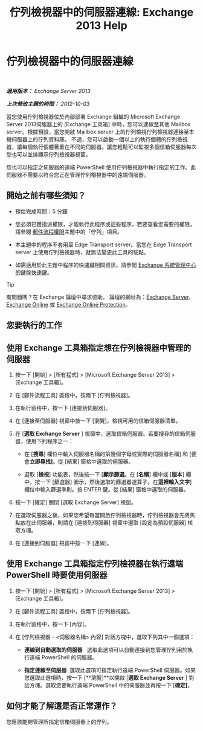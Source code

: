 ﻿---
title: '佇列檢視器中的伺服器連線: Exchange 2013 Help'
TOCTitle: 佇列檢視器中的伺服器連線
ms:assetid: 6c1ad574-9ab5-4dcc-9398-ec10eca4fd11
ms:mtpsurl: https://technet.microsoft.com/zh-tw/library/Aa998669(v=EXCHG.150)
ms:contentKeyID: 50473404
ms.date: 05/21/2018
mtps_version: v=EXCHG.150
ms.translationtype: MT
---

# 佇列檢視器中的伺服器連線

 

_**適用版本：** Exchange Server 2013_

_**上次修改主題的時間：** 2012-10-03_

當您使用佇列檢視器位於內部部署 Exchange 組織的 Microsoft Exchange Server 2013伺服器上的 \[Exchange 工具箱\] 中時，您可以連線至其他 Mailbox server。根據預設，當您開啟 Mailbox server 上的佇列檢視佇列檢視器連接至本機伺服器上的佇列資料庫。 不過，您可以啟動一個以上的執行個體的佇列檢視器，讓每個執行個體著重在不同的伺服器。讓您輕鬆可以監視多個信箱伺服器每次您也可以並排顯示佇列檢視器視窗。

您也可以指定之伺服器的遠端 PowerShell 使用佇列檢視器中執行指定的工作。此伺服器不需要以符合您正在管理佇列檢視器中的遠端伺服器。

## 開始之前有哪些須知？

  - 預估完成時間：5 分鐘

  - 您必須已獲指派權限，才能執行此程序或這些程序。若要查看您需要的權限，請參閱 [郵件流程權限](mail-flow-permissions-exchange-2013-help.md)主題中的「佇列」項目。

  - 本主題中的程序不套用至 Edge Transport server。當您在 Edge Transport server 上使用佇列檢視器時，就無法變更此工具的駐點。

  - 如需適用於此主題中程序的快速鍵相關資訊，請參閱 [Exchange 系統管理中心的鍵盤快速鍵](keyboard-shortcuts-in-the-exchange-admin-center-exchange-online-protection-help.md)。


> [!TIP]  
> 有問題嗎？在 Exchange 論壇中尋求協助。 論壇的網址為：<a href="https://go.microsoft.com/fwlink/p/?linkid=60612">Exchange Server</a>、 <a href="https://go.microsoft.com/fwlink/p/?linkid=267542">Exchange Online</a> 或 <a href="https://go.microsoft.com/fwlink/p/?linkid=285351">Exchange Online Protection</a>。




## 您要執行的工作

## 使用 Exchange 工具箱指定想在佇列檢視器中管理的伺服器

1.  按一下 \[開始\] \> \[所有程式\] \> \[Microsoft Exchange Server 2013\] \> \[Exchange 工具箱\]。

2.  在 \[郵件流程工具\] 區段中，按兩下 \[佇列檢視器\]。

3.  在執行窗格中，按一下 \[連接到伺服器\]。

4.  在 \[連接至伺服器\] 視窗中按一下 \[瀏覽\]，檢視可用的信箱伺服器清單。

5.  在 \[**選取 Exchange Server** \] 視窗中，選取信箱伺服器。若要搜尋的信箱伺服器，使用下列程序之一：
    
      - 在 \[**搜尋**\] 欄位中輸入伺服器名稱的第幾個字母或實際的伺服器名稱\] 和 \[便會**立即尋找\]**。從 \[結果\] 窗格中選取的伺服器。
    
      - 選取 \[**檢視**\] 功能表，然後按一下 \[**顯示篩選**。在 \[**名稱**\] 欄中或 \[**版本**\] 欄中，按一下 \[篩選器\] 圖示，然後選取的篩選器運算子。在**這裡輸入文字**\] 欄位中輸入篩選準則。按 ENTER 鍵。從 \[結果\] 窗格中選取的伺服器。

6.  按一下 \[確定\] 關閉 \[選取 Exchange Server\] 視窗。

7.  在選取伺服器之後，如果您希望每當開啟佇列檢視器時，佇列檢視器會先將焦點放在此伺服器，則請在 \[連接到伺服器\] 視窗中選取 \[設定為預設伺服器\] 核取方塊。

8.  在 \[連接到伺服器\] 視窗中按一下 \[連線\]。

## 使用 Exchange 工具箱指定佇列檢視器在執行遠端 PowerShell 時要使用伺服器

1.  按一下 \[開始\] \> \[所有程式\] \> \[Microsoft Exchange Server 2013\] \> \[Exchange 工具箱\]。

2.  在 \[郵件流程工具\] 區段中，按兩下 \[佇列檢視器\]。

3.  在執行窗格中，按一下 \[內容\]。

4.  在 \[佇列檢視器 - \<伺服器名稱\> 內容\] 對話方塊中，選取下列其中一個選項：
    
      - **連線到自動選取的伺服器**   選取此選項可以自動連接到您管理佇列用於執行遠端 PowerShell 的伺服器。
    
      - **指定連線至伺服器**  選取此選項可指定執行遠端 PowerShell 伺服器。如果您選取此選項時，按一下 \[**瀏覽\]**以開啟 \[**選取 Exchange Server** \] 對話方塊。選取您要執行遠端 PowerShell 中的伺服器並再按一下 \[**確定\]**。

## 如何才能了解這是否正常運作？

您應該能夠管理所指定信箱伺服器上的佇列。

